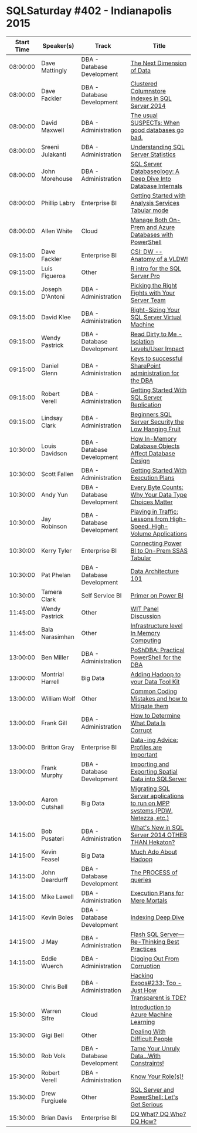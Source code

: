 # SQLSaturday #402 - Indianapolis 2015
Start Time|Speaker(s)|Track|Title
---|---|---|---
08:00:00|Dave Mattingly|DBA - Database Development|[The Next Dimension of Data](12256.md)
08:00:00|Dave Fackler|DBA - Database Development|[Clustered Columnstore Indexes in SQL Server 2014](12353.md)
08:00:00|David Maxwell|DBA - Administration|[The usual SUSPECTs: When good databases go bad.](13331.md)
08:00:00|Sreeni Julakanti|DBA - Administration|[Understanding SQL Server Statistics](24577.md)
08:00:00|John Morehouse|DBA - Administration|[SQL Server Databaseology: A Deep Dive Into Database Internals](36101.md)
08:00:00|Phillip Labry|Enterprise BI|[Getting Started with Analysis Services Tabular mode](37336.md)
08:00:00|Allen White|Cloud|[Manage Both On-Prem and Azure Databases with PowerShell](38005.md)
09:15:00|Dave Fackler|Enterprise BI|[CSI: DW -- Anatomy of a VLDW!](12352.md)
09:15:00|Luis Figueroa|Other|[R intro for the SQL Server Pro](19006.md)
09:15:00|Joseph D'Antoni|DBA - Administration|[Picking the Right Fights with Your Server Team](36807.md)
09:15:00|David Klee|DBA - Administration|[Right-Sizing Your SQL Server Virtual Machine](37010.md)
09:15:00|Wendy Pastrick|DBA - Database Development|[Read Dirty to Me - Isolation Levels/User Impact](37141.md)
09:15:00|Daniel Glenn|DBA - Administration|[Keys to successful SharePoint administration for the DBA](37757.md)
09:15:00|Robert Verell|DBA - Administration|[Getting Started With SQL Server Replication](37800.md)
09:15:00|Lindsay Clark|DBA - Administration|[Beginners SQL Server Security the Low Hanging Fruit](38006.md)
10:30:00|Louis Davidson|DBA - Database Development|[How In-Memory Database Objects Affect Database Design](13490.md)
10:30:00|Scott Fallen|DBA - Administration|[Getting Started With Execution Plans](24067.md)
10:30:00|Andy Yun|DBA - Database Development|[Every Byte Counts: Why Your Data Type Choices Matter](24887.md)
10:30:00|Jay Robinson|DBA - Database Development|[Playing in Traffic: Lessons from High-Speed, High-Volume Applications](36655.md)
10:30:00|Kerry Tyler|Enterprise BI|[Connecting Power BI to On-Prem SSAS Tabular](38007.md)
10:30:00|Pat Phelan|DBA - Database Development|[Data Architecture 101](38016.md)
10:30:00|Tamera Clark|Self Service BI|[Primer on Power BI](38146.md)
11:45:00|Wendy Pastrick|Other|[WIT Panel Discussion ](39825.md)
11:45:00|Bala Narasimhan|Other|[Infrastructure level In Memory Computing](39830.md)
13:00:00|Ben Miller|DBA - Administration|[PoShDBA: Practical PowerShell for the DBA](10292.md)
13:00:00|Montrial Harrell|Big Data|[Adding Hadoop to your Data Tool Kit](21005.md)
13:00:00|William Wolf|Other|[Common Coding Mistakes and how to Mitigate them](22091.md)
13:00:00|Frank Gill|DBA - Administration|[How to Determine What Data Is Corrupt](24601.md)
13:00:00|Britton Gray|Enterprise BI|[Data-ing Advice: Profiles are Important](36196.md)
13:00:00|Frank Murphy|DBA - Database Development|[Importing and Exporting Spatial Data into SQLServer](36736.md)
13:00:00|Aaron Cutshall|Big Data|[Migrating SQL Server applications to run on MPP systems (PDW, Netezza, etc.)](8834.md)
14:15:00|Bob Pusateri|DBA - Administration|[What's New in SQL Server 2014 OTHER THAN Hekaton?](10605.md)
14:15:00|Kevin Feasel|Big Data|[Much Ado About Hadoop](14213.md)
14:15:00|John Deardurff|DBA - Database Development|[The PROCESS of queries](17228.md)
14:15:00|Mike Lawell|DBA - Administration|[Execution Plans for Mere Mortals](20608.md)
14:15:00|Kevin Boles|DBA - Database Development|[Indexing Deep Dive](26435.md)
14:15:00|J May|DBA - Administration|[Flash  SQL Server— Re-Thinking Best Practices](35712.md)
14:15:00|Eddie Wuerch|DBA - Administration|[Digging Out From Corruption](38020.md)
15:30:00|Chris Bell|DBA - Administration|[Hacking Expos#233; Too - Just How Transparent is TDE?](36593.md)
15:30:00|Warren Sifre|Cloud|[Introduction to Azure Machine Learning](36906.md)
15:30:00|Gigi Bell|Other|[Dealing With Difficult People](37001.md)
15:30:00|Rob Volk|DBA - Database Development|[Tame Your Unruly Data...With Constraints!](37429.md)
15:30:00|Robert Verell|DBA - Administration|[Know Your Role(s)!](37801.md)
15:30:00|Drew Furgiuele|Other|[SQL Server and PowerShell: Let's Get Serious](37993.md)
15:30:00|Brian Davis|Enterprise BI|[DQ What? DQ Who? DQ How?](38002.md)
